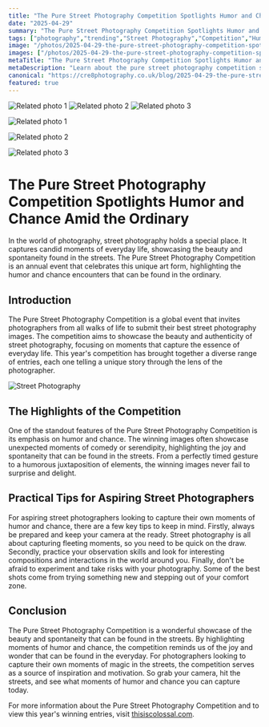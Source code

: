```yaml
---
title: "The Pure Street Photography Competition Spotlights Humor and Chance Amid the Ordinary - thisiscolossal.com"
date: "2025-04-29"
summary: "The Pure Street Photography Competition Spotlights Humor and Chance Amid the Ordinary - thisiscolossal.com - A trending topic in photography."
tags: ["photography","trending","Street Photography","Competition","Humor","Chance","Ordinary","Beauty","Spontaneity","Moments","Aspiring","Tips"]
image: "/photos/2025-04-29-the-pure-street-photography-competition-spotlights-humor-and-chance-amid-the-ordinary-thisiscolossal-com-1.jpg"
images: ["/photos/2025-04-29-the-pure-street-photography-competition-spotlights-humor-and-chance-amid-the-ordinary-thisiscolossal-com-1.jpg","/photos/2025-04-29-the-pure-street-photography-competition-spotlights-humor-and-chance-amid-the-ordinary-thisiscolossal-com-2.jpg","/photos/2025-04-29-the-pure-street-photography-competition-spotlights-humor-and-chance-amid-the-ordinary-thisiscolossal-com-3.jpg"]
metaTitle: "The Pure Street Photography Competition Spotlights Humor and Chance Amid the Ordinary - thisiscolossal.com | cre8 Photography"
metaDescription: "Learn about the pure street photography competition spotlights humor and chance amid the ordinary - thisiscolossal.com in photography with practical tips and insights."
canonical: "https://cre8photography.co.uk/blog/2025-04-29-the-pure-street-photography-competition-spotlights-humor-and-chance-amid-the-ordinary-thisiscolossal-com"
featured: true
---
```


<!-- Gallery as HTML -->

<div class="grid grid-cols-1 sm:grid-cols-2 md:grid-cols-3 gap-4">
  <img src="/photos/2025-04-29-the-pure-street-photography-competition-spotlights-humor-and-chance-amid-the-ordinary-thisiscolossal-com-1.jpg" alt="Related photo 1" class="w-full rounded-lg" />
<img src="/photos/2025-04-29-the-pure-street-photography-competition-spotlights-humor-and-chance-amid-the-ordinary-thisiscolossal-com-2.jpg" alt="Related photo 2" class="w-full rounded-lg" />
<img src="/photos/2025-04-29-the-pure-street-photography-competition-spotlights-humor-and-chance-amid-the-ordinary-thisiscolossal-com-3.jpg" alt="Related photo 3" class="w-full rounded-lg" />
</div>


<!-- Gallery as Markdown -->
![Related photo 1](/photos/2025-04-29-the-pure-street-photography-competition-spotlights-humor-and-chance-amid-the-ordinary-thisiscolossal-com-1.jpg)


![Related photo 2](/photos/2025-04-29-the-pure-street-photography-competition-spotlights-humor-and-chance-amid-the-ordinary-thisiscolossal-com-2.jpg)


![Related photo 3](/photos/2025-04-29-the-pure-street-photography-competition-spotlights-humor-and-chance-amid-the-ordinary-thisiscolossal-com-3.jpg)



# The Pure Street Photography Competition Spotlights Humor and Chance Amid the Ordinary

In the world of photography, street photography holds a special place. It captures candid moments of everyday life, showcasing the beauty and spontaneity found in the streets. The Pure Street Photography Competition is an annual event that celebrates this unique art form, highlighting the humor and chance encounters that can be found in the ordinary.

## Introduction

The Pure Street Photography Competition is a global event that invites photographers from all walks of life to submit their best street photography images. The competition aims to showcase the beauty and authenticity of street photography, focusing on moments that capture the essence of everyday life. This year's competition has brought together a diverse range of entries, each one telling a unique story through the lens of the photographer.

![Street Photography](/path/to/image)

## The Highlights of the Competition

One of the standout features of the Pure Street Photography Competition is its emphasis on humor and chance. The winning images often showcase unexpected moments of comedy or serendipity, highlighting the joy and spontaneity that can be found in the streets. From a perfectly timed gesture to a humorous juxtaposition of elements, the winning images never fail to surprise and delight.

## Practical Tips for Aspiring Street Photographers

For aspiring street photographers looking to capture their own moments of humor and chance, there are a few key tips to keep in mind. Firstly, always be prepared and keep your camera at the ready. Street photography is all about capturing fleeting moments, so you need to be quick on the draw. Secondly, practice your observation skills and look for interesting compositions and interactions in the world around you. Finally, don't be afraid to experiment and take risks with your photography. Some of the best shots come from trying something new and stepping out of your comfort zone.

## Conclusion

The Pure Street Photography Competition is a wonderful showcase of the beauty and spontaneity that can be found in the streets. By highlighting moments of humor and chance, the competition reminds us of the joy and wonder that can be found in the everyday. For photographers looking to capture their own moments of magic in the streets, the competition serves as a source of inspiration and motivation. So grab your camera, hit the streets, and see what moments of humor and chance you can capture today.

For more information about the Pure Street Photography Competition and to view this year's winning entries, visit [thisiscolossal.com](https://www.thisiscolossal.com/pure-street-photography-competition/).

